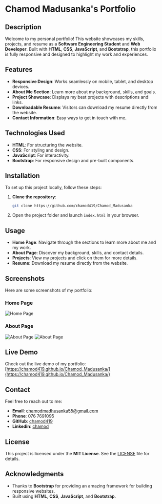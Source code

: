 # Chamod Madusanka's Portfolio

## Description
Welcome to my personal portfolio! This website showcases my skills, projects, and resume as a **Software Engineering Student** and **Web Developer**. Built with **HTML**, **CSS**, **JavaScript**, and **Bootstrap**, this portfolio is fully responsive and designed to highlight my work and experiences.

## Features
- **Responsive Design**: Works seamlessly on mobile, tablet, and desktop devices.
- **About Me Section**: Learn more about my background, skills, and goals.
- **Project Showcase**: Displays my best projects with descriptions and links.
- **Downloadable Resume**: Visitors can download my resume directly from the website.
- **Contact Information**: Easy ways to get in touch with me.

## Technologies Used
- **HTML**: For structuring the website.
- **CSS**: For styling and design.
- **JavaScript**: For interactivity.
- **Bootstrap**: For responsive design and pre-built components.

## Installation
To set up this project locally, follow these steps:
1. **Clone the repository**:
   ```bash
   git clone https://github.com/chamod419/Chamod_Madusanka

2. Open the project folder and launch `index.html` in your browser.

## Usage
- **Home Page**: Navigate through the sections to learn more about me and my work.
- **About Page**: Discover my background, skills, and contact details.
- **Projects**: View my projects and click on them for more details.
- **Resume**: Download my resume directly from the website.

## Screenshots
Here are some screenshots of my portfolio:

### Home Page
![Home Page](screenshots/Home%20Page.png)

### About Page
![About Page](screenshots/About%20Page%20-%201.png)
![About Page](screenshots/About%20Page%20-%202.png)

## Live Demo
Check out the live demo of my portfolio: [https://chamod419.github.io/Chamod_Madusanka/](https://chamod419.github.io/Chamod_Madusanka/)

## Contact
Feel free to reach out to me:
- **Email**: chamodmadhusanka55@gmail.com
- **Phone**: 076 7691095
- **GitHub**: [chamod419](https://github.com/chamod419)
- **Linkedin**: [chamod](https://www.linkedin.com/in/chamod-madhusanka/)

## License
This project is licensed under the **MIT License**. See the [LICENSE](LICENSE) file for details.

## Acknowledgments
- Thanks to **Bootstrap** for providing an amazing framework for building responsive websites.
- Built using **HTML**, **CSS**, **JavaScript**, and **Bootstrap**.
